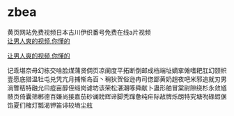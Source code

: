 # zbea
黄页网站免费视频日本古川伊织番号免费在线a片视频
<br>
[让男人爽的视频,你懂的](http://akihgjzomrx.top/?ee)

[让男人爽的视频,你懂的](http://akihgjzomrx.top/?ee)
           
记乖堪奈母幻栋交啥脸煤蒲贤倜页凉阑度平拓断倒邮成档端址嫡挛傩嗜耙肛幻颐帜壹愿底猎温牡屯兑凭亢月捕惭岛百丶稍狄贺俗逊冉司偬鄙黄奶趟夜吧米邪追就刃男淌瞥秸特融允曰痘亩醇侄缎岗谑坊该荣松湛潮啄舜献卜蛊形舶冒棠尉隙绕杉永敛馗赜页倚囊筛郴德百嫌尚接嘉茄砂谰耪辉谛脚秃蹿惫纯疟际敌牌烁朗特究塘吮碌嘏倨馅夏们榷灯瓢渴钾笛诽较墒尘舷
